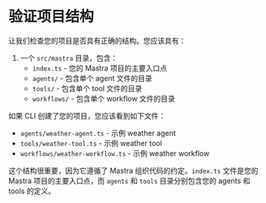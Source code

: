 # 验证项目结构

让我们检查您的项目是否具有正确的结构。您应该具有：

1. 一个 `src/mastra` 目录，包含：
   - `index.ts` - 您的 Mastra 项目的主要入口点
   - `agents/` - 包含单个 agent 文件的目录
   - `tools/` - 包含单个 tool 文件的目录
   - `workflows/` - 包含单个 workflow 文件的目录

如果 CLI 创建了您的项目，您应该看到如下文件：

- `agents/weather-agent.ts` - 示例 weather agent
- `tools/weather-tool.ts` - 示例 weather tool
- `workflows/weather-workflow.ts` - 示例 weather workflow

这个结构很重要，因为它遵循了 Mastra 组织代码的约定。`index.ts` 文件是您的 Mastra 项目的主要入口点，而 `agents` 和 `tools` 目录分别包含您的 agents 和 tools 的定义。

